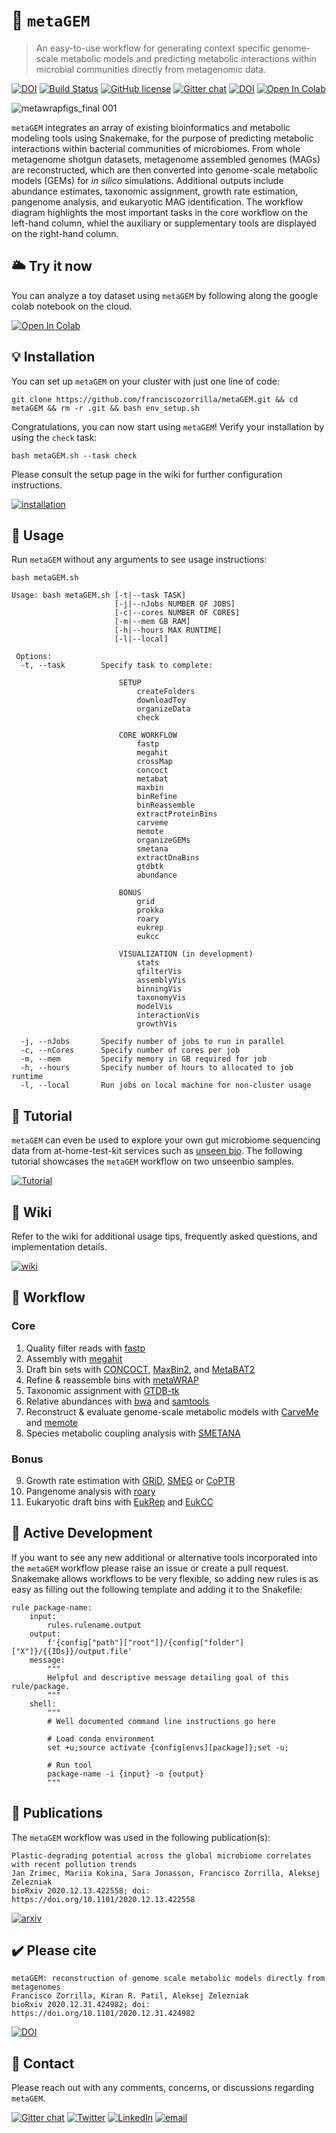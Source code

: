 # :gem: `metaGEM`

> An easy-to-use workflow for generating context specific genome-scale metabolic models and predicting metabolic interactions within microbial communities directly from metagenomic data.

[![DOI](https://img.shields.io/badge/bioRxiv-10.1101%2F2020.12.31.424982%20-B31B1B)](https://www.biorxiv.org/content/10.1101/2020.12.31.424982v2.full)
[![Build Status](https://travis-ci.org/franciscozorrilla/metaGEM.svg?branch=master)](https://travis-ci.org/franciscozorrilla/metaGEM)
[![GitHub license](https://img.shields.io/github/license/Naereen/StrapDown.js.svg)](https://github.com/franciscozorrilla/metaGEM/blob/master/LICENSE)
[![Gitter chat](https://badges.gitter.im/gitterHQ/gitter.png)](https://gitter.im/metaGEM/community)
[![DOI](https://img.shields.io/badge/Zenodo-10.5281%2F4707723-blue)](https://zenodo.org/badge/latestdoi/137376259)
[![Open In Colab](https://colab.research.google.com/assets/colab-badge.svg)](https://colab.research.google.com/drive/1I1S8AoGuJ9Oc2292vqAGTDmZcbnolbuj#scrollTo=awiAaVwSF5Fz)

![metawrapfigs_final 001](https://user-images.githubusercontent.com/35606471/114914819-b2246500-9e1a-11eb-8daa-3860ec92af30.jpeg)

`metaGEM` integrates an array of existing bioinformatics and metabolic modeling tools using Snakemake, for the purpose of predicting metabolic interactions within bacterial communities of microbiomes. From whole metagenome shotgun datasets, metagenome assembled genomes (MAGs) are reconstructed, which are then converted into genome-scale metabolic models (GEMs) for *in silico* simulations. Additional outputs include abundance estimates, taxonomic assignment, growth rate estimation, pangenome analysis, and eukaryotic MAG identification. The workflow diagram highlights the most important tasks in the core workflow on the left-hand column, whiel the auxiliary or supplementary tools are displayed on the right-hand column.

## 🌥️ Try it now

You can analyze a toy dataset using `metaGEM` by following along the google colab notebook on the cloud.

[![Open In Colab](https://colab.research.google.com/assets/colab-badge.svg)](https://colab.research.google.com/drive/1I1S8AoGuJ9Oc2292vqAGTDmZcbnolbuj#scrollTo=awiAaVwSF5Fz)

## :bulb: Installation

You can set up `metaGEM` on your cluster with just one line of code:

```
git clone https://github.com/franciscozorrilla/metaGEM.git && cd metaGEM && rm -r .git && bash env_setup.sh
```

Congratulations, you can now start using `metaGEM`! Verify your installation by using the `check` task:

```
bash metaGEM.sh --task check
```

Please consult the setup page in the wiki for further configuration instructions.

[![installation](https://img.shields.io/badge/metaGEM-Installation-%2331a354)](https://github.com/franciscozorrilla/metaGEM/wiki/Quickstart)

## 🔧 Usage

Run `metaGEM` without any arguments to see usage instructions:

```
bash metaGEM.sh
```
```
Usage: bash metaGEM.sh [-t|--task TASK] 
                       [-j|--nJobs NUMBER OF JOBS] 
                       [-c|--cores NUMBER OF CORES] 
                       [-m|--mem GB RAM] 
                       [-h|--hours MAX RUNTIME]
                       [-l|--local]
                       
 Options:
  -t, --task        Specify task to complete:

                        SETUP
                            createFolders
                            downloadToy
                            organizeData
                            check

                        CORE WORKFLOW
                            fastp 
                            megahit 
                            crossMap 
                            concoct 
                            metabat
                            maxbin 
                            binRefine 
                            binReassemble 
                            extractProteinBins
                            carveme
                            memote
                            organizeGEMs
                            smetana
                            extractDnaBins
                            gtdbtk
                            abundance

                        BONUS
                            grid
                            prokka
                            roary
                            eukrep
                            eukcc

                        VISUALIZATION (in development)
                            stats
                            qfilterVis
                            assemblyVis
                            binningVis
                            taxonomyVis
                            modelVis
                            interactionVis
                            growthVis

  -j, --nJobs       Specify number of jobs to run in parallel
  -c, --nCores      Specify number of cores per job
  -m, --mem         Specify memory in GB required for job
  -h, --hours       Specify number of hours to allocated to job runtime
  -l, --local       Run jobs on local machine for non-cluster usage
```

## 💩 Tutorial

`metaGEM` can even be used to explore your own gut microbiome sequencing data from at-home-test-kit services such as [unseen bio](https://unseenbio.com/). The following tutorial showcases the `metaGEM` workflow on two unseenbio samples.

[![Tutorial](https://img.shields.io/badge/metaGEM-Tutorial-%23d8b365)](https://github.com/franciscozorrilla/unseenbio_metaGEM)

## :book: Wiki

Refer to the wiki for additional usage tips, frequently asked questions, and implementation details.

[![wiki](https://img.shields.io/badge/metaGEM-Wiki-blue)](https://github.com/franciscozorrilla/metaGEM/wiki)

## 🐍 Workflow

### Core

1. Quality filter reads with [fastp](https://github.com/OpenGene/fastp)
2. Assembly with [megahit](https://github.com/voutcn/megahit)
3. Draft bin sets with [CONCOCT](https://github.com/BinPro/CONCOCT), [MaxBin2](https://sourceforge.net/projects/maxbin2/), and [MetaBAT2](https://sourceforge.net/projects/maxbin2/)
4. Refine & reassemble bins with [metaWRAP](https://github.com/bxlab/metaWRAP)
5. Taxonomic assignment with [GTDB-tk](https://github.com/Ecogenomics/GTDBTk)
6. Relative abundances with [bwa](https://github.com/lh3/bwa) and [samtools](https://github.com/samtools/samtools)
7. Reconstruct & evaluate genome-scale metabolic models with [CarveMe](https://github.com/cdanielmachado/carveme) and [memote](https://github.com/opencobra/memote)
8. Species metabolic coupling analysis with [SMETANA](https://github.com/cdanielmachado/smetana)

### Bonus

9. Growth rate estimation with [GRiD](https://github.com/ohlab/GRiD), [SMEG](https://github.com/ohlab/SMEG) or [CoPTR](https://github.com/tyjo/coptr)
10. Pangenome analysis with [roary](https://github.com/sanger-pathogens/Roary)
11. Eukaryotic draft bins with [EukRep](https://github.com/patrickwest/EukRep) and [EukCC](https://github.com/Finn-Lab/EukCC)

## :construction: Active Development

If you want to see any new additional or alternative tools incorporated into the `metaGEM` workflow please raise an issue or create a pull request. Snakemake allows workflows to be very flexible, so adding new rules is as easy as filling out the following template and adding it to the Snakefile:

```
rule package-name:
    input:
        rules.rulename.output
    output:
        f'{config["path"]["root"]}/{config["folder"]["X"]}/{{IDs}}/output.file'
    message:
        """
        Helpful and descriptive message detailing goal of this rule/package.
        """
    shell:
        """
        # Well documented command line instructions go here
        
        # Load conda environment 
        set +u;source activate {config[envs][package]};set -u;

        # Run tool
        package-name -i {input} -o {output}
        """
```

## :paperclip: Publications

The `metaGEM` workflow was used in the following publication(s):

```
Plastic-degrading potential across the global microbiome correlates with recent pollution trends
Jan Zrimec, Mariia Kokina, Sara Jonasson, Francisco Zorrilla, Aleksej Zelezniak
bioRxiv 2020.12.13.422558; doi: https://doi.org/10.1101/2020.12.13.422558 
```

[![arxiv](https://img.shields.io/badge/bioRxiv-10.1101%2F2020.12.13.422558%20-B31B1B)](https://www.biorxiv.org/content/10.1101/2020.12.13.422558v2.full)

## :heavy_check_mark: Please cite

```
metaGEM: reconstruction of genome scale metabolic models directly from metagenomes
Francisco Zorrilla, Kiran R. Patil, Aleksej Zelezniak
bioRxiv 2020.12.31.424982; doi: https://doi.org/10.1101/2020.12.31.424982 
```
[![DOI](https://img.shields.io/badge/bioRxiv-10.1101%2F2020.12.31.424982%20-B31B1B)](https://www.biorxiv.org/content/10.1101/2020.12.31.424982v2.full)

## 📲 Contact

Please reach out with any comments, concerns, or discussions regarding `metaGEM`.

[![Gitter chat](https://badges.gitter.im/gitterHQ/gitter.png)](https://gitter.im/metaGEM/community)
[![Twitter](https://img.shields.io/badge/Twitter-%40metagenomez-lightblue)](https://twitter.com/metagenomez)
[![LinkedIn](https://img.shields.io/badge/LinkedIn-fzorrilla94-blue)](https://www.linkedin.com/in/fzorrilla94/)
[![email](https://img.shields.io/badge/email-fz274%40cam.ac.uk-%23a6bddb)](fz274@cam.ac.uk)
